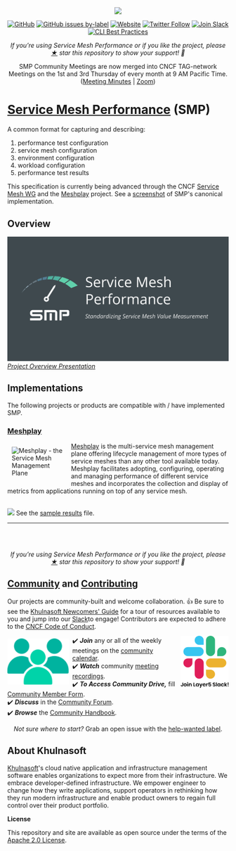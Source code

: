<p style="text-align:center;" align="center">
  <img align="center" src="https://raw.githubusercontent.com/khulnasoft/meshplay/service-mesh-performance/master/docs/assets/spec/readme/smp-dark-text-side.svg" width="55%" /></p>

<div align="center">

[![GitHub](https://img.shields.io/github/license/service-mesh-performance/service-mesh-performance.svg)](LICENSE)
[![GitHub issues by-label](https://img.shields.io/github/issues/khulnasoft/meshplay/service-mesh-performance/help%20wanted.svg)](https://github.com/issues?utf8=✓&q=is%3Aopen+is%3Aissue+archived%3Afalse+org%3Akhulnasoft+label%3A%22help+wanted%22+")
[![Website](https://img.shields.io/website/https/khulnasoft.com/meshplay.svg)](https://smp-spec.io)
[![Twitter Follow](https://img.shields.io/twitter/follow/khulnasoft.svg?label=Follow&style=social)](https://twitter.com/intent/follow?screen_name=smp_spec)
[![Join Slack](https://img.shields.io/badge/Slack-@khulnasoft.svg?logo=slack)](http://slack.khulnasoft.com)
[![CLI Best Practices](https://bestpractices.coreinfrastructure.org/projects/5054/badge)](https://bestpractices.coreinfrastructure.org/projects/5054)

</div>

<p align="center"><i>If you’re using Service Mesh Performance or if you like the project, please <a href="https://github.com/khulnasoft/meshplay/service-mesh-performance/stargazers">★</a> star this repository to show your support! 🤩</i></p>

<p align="center">SMP Community Meetings are now merged into CNCF TAG-network Meetings on the 1st and 3rd Thursday of every month at 9 AM Pacific Time. (<a href="https://docs.google.com/document/d/18hYemFKK_PC_KbT_TDBUgb0rknOuIhikkRxer4_bv4Q/edit">Meeting Minutes</a> | <a href="https://zoom.us/my/cncftagnetwork">Zoom</a>)</p>

# [Service Mesh Performance](https://smp-spec.io) (SMP)
A common format for capturing and describing:

1. performance test configuration
1. service mesh configuration
1. environment configuration
1. workload configuration
1. performance test results

This specification is currently being advanced through the CNCF [Service Mesh WG](https://github.com/cncf/sig-network/tree/master/service-mesh-wg) and the [Meshplay](https://khulnasoft.com/meshplay) project. See a [screenshot](docs/assets/spec/readme/meshplay_benchmark_screen.png) of SMP's canonical implementation.

## Overview

<a href="https://docs.google.com/presentation/d/1fm7Eu1T3JSBPVmdFYyyevqQLSmAMLXqzWqC7QxTHGX8/edit#"><img src="docs/assets/spec/readme/smp-overview-slides.png" /></a>
<a href="https://docs.google.com/presentation/d/1fm7Eu1T3JSBPVmdFYyyevqQLSmAMLXqzWqC7QxTHGX8/edit#"><i>Project Overview Presentation</i></a>

<p style="clear:both;">
<h2>Implementations</h2>
The following projects or products are compatible with / have implemented SMP.

<h3><a href="https://khulnasoft.com/meshplay">Meshplay</a></h3>
<a href="https://meshplay.io"><img src="docs/assets/spec/readme/meshplay-logo-light-text.svg"
style="margin:10px;" width="125px"
alt="Meshplay - the Service Mesh Management Plane" align="left" /></a>
<a href="https://meshplay.io">Meshplay</a> is the multi-service mesh management plane offering lifecycle management of more types of service meshes than any other tool available today. Meshplay facilitates adopting, configuring, operating and managing performance of different service meshes and incorporates the collection and display of metrics from applications running on top of any service mesh.<br /><br />

<a href="docs/assets/spec/readme/service mesh performance example.gif"><img src="docs/assets/spec/readme/service mesh performance example.gif" /></a>
See the <a href="docs/assets/spec/readme/service mesh performance result.yaml">sample results</a> file.
<hr />
<br /><br /><p align="center"><i>If you’re using Service Mesh Performance or if you like the project, please <a href="https://github.com/meshplay/meshplay/stargazers">★</a> star this repository to show your support! 🤩</i></p>
</p>

<p style="clear:both;">
<h2><a name="contributing"></a><a name="community"></a> <a href="http://slack.khulnasoft.com">Community</a> and <a href="https://github.com/service-mesh-performance/service-mesh-performance/blob/master/CONTRIBUTING.md">Contributing</a></h2>
Our projects are community-built and welcome collaboration. 👍 Be sure to see the <a href="https://khulnasoft.com/community/newcomers">Khulnasoft Newcomers' Guide</a> for a tour of resources available to you and jump into our <a href="http://slack.khulnasoft.com">Slack</a>to engage! Contributors are expected to adhere to the <a href="https://github.com/cncf/foundation/blob/master/code-of-conduct.md">CNCF Code of Conduct</a>.
<br />
<a href="https://slack.meshplay.io">

<picture align="right">
  <source media="(prefers-color-scheme: dark)" srcset="docs\assets\spec\readme\slack-dark-128.png"  width="110px" align="right" style="margin-left:10px;margin-top:10px;">
  <source media="(prefers-color-scheme: light)" srcset="docs\assets\spec\readme\slack-128.png" width="110px" align="right" style="margin-left:10px;padding-top:5px;">
  <img alt="Shows an illustrated light mode meshplay logo in light color mode and a dark mode meshplay logo dark color mode." src="docs\assets\spec\readme\slack-128.png" width="110px" align="right" style="margin-left:10px;padding-top:13px;">
</picture>
</a>

<a href="https://meshplay.io/community"><img alt="Khulnasoft Service Mesh Community" src="docs/assets/spec/readme/community.svg" style="margin-right:8px;padding-top:5px;" width="140px" align="left" /></a>

<p>
✔️ <em><strong>Join</strong></em> any or all of the weekly meetings on the <a href="https://calendar.google.com/calendar/b/1?cid=bGF5ZXI1LmlvX2VoMmFhOWRwZjFnNDBlbHZvYzc2MmpucGhzQGdyb3VwLmNhbGVuZGFyLmdvb2dsZS5jb20">community calendar</a>.<br />
✔️ <em><strong>Watch</strong></em> community <a href="https://www.youtube.com/c/Khulnasoft?sub_confirmation=1">meeting recordings</a>.<br />
✔️ <em><strong>To Access Community Drive,</strong></em> fill <a href="https://docs.google.com/forms/d/e/1FAIpQLSdMLeZY6hZ46yYNkoKKV5OM-jCypjbYcqptbUNltEE73EqCjA/viewform">Community Member Form</a>.<br />
✔️ <em><strong>Discuss</strong></em> in the <a href="https://discuss.khulnasoft.com">Community Forum</a>.<br />
✔️ <em><strong>Browse</strong></em> the <a href="https://khulnasoft.com/community/handbook">Community Handbook</a>.<br />
</p>
<p align="center">
<i>Not sure where to start?</i> Grab an open issue with the <a href="https://github.com/issues?q=is%3Aopen+is%3Aissue+archived%3Afalse+org%3Akhulnasoft+org%3Ameshplay+org%3Aservice-mesh-performance+org%3Aservice-mesh-patterns+label%3A%22help+wanted%22+">help-wanted label</a>.
</p>

## About Khulnasoft

[Khulnasoft](https://khulnasoft.com)'s cloud native application and infrastructure management software enables organizations to expect more from their infrastructure. We embrace developer-defined infrastructure. We empower engineer to change how they write applications, support operators in rethinking how they run modern infrastructure and enable product owners to regain full control over their product portfolio.

**License**

This repository and site are available as open source under the terms of the [Apache 2.0 License](https://opensource.org/licenses/Apache-2.0).
